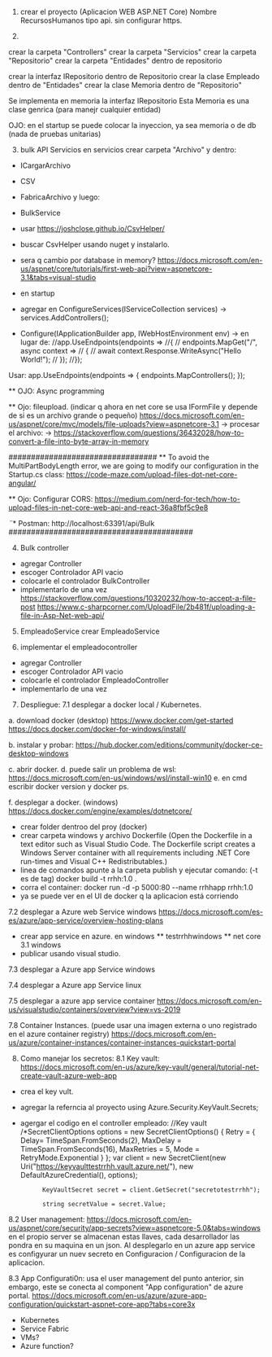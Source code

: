 ﻿1. crear el proyecto (Aplicacion WEB ASP.NET Core)
Nombre RecursosHumanos
tipo api.
sin configurar https.

2.
crear la carpeta "Controllers"
crear la carpeta "Servicios"
crear la carpeta "Repositorio"
crear la carpeta "Entidades" dentro de repositorio

crear la interfaz IRepositorio dentro de Repositorio
crear la clase Empleado dentro de "Entidades"
crear la clase Memoria dentro de "Repositorio"

Se implementa en memoria la interfaz IRepositorio
Esta Memoria es una clase genrica (para manejr cualquier entidad)

OJO: en el startup se puede colocar la inyeccion, ya sea memoria o de db
(nada de pruebas unitarias)


3. bulk API Servicios
en servicios crear carpeta "Archivo"
y dentro:
- ICargarArchivo
- CSV
- FabricaArchivo
y luego:
- BulkService

- usar https://joshclose.github.io/CsvHelper/
- buscar CsvHelper usando nuget y instalarlo.

- sera q cambio por database in memory?
https://docs.microsoft.com/en-us/aspnet/core/tutorials/first-web-api?view=aspnetcore-3.1&tabs=visual-studio

- en startup
* agregar en ConfigureServices(IServiceCollection services)
  -> services.AddControllers();

* Configure(IApplicationBuilder app, IWebHostEnvironment env)
  -> en lugar de:
  //app.UseEndpoints(endpoints =>
            //{
            //    endpoints.MapGet("/", async context =>
            //    {
            //        await context.Response.WriteAsync("Hello World!");
            //    });
            //});

Usar:
  app.UseEndpoints(endpoints =>
            {
                endpoints.MapControllers();
            });

** OJO: Async programming

** Ojo: fileupload. (indicar q ahora en net core se usa IFormFile y depende de si es un archivo grande o pequeño)
https://docs.microsoft.com/en-us/aspnet/core/mvc/models/file-uploads?view=aspnetcore-3.1
-> procesar el archivo:
-> https://stackoverflow.com/questions/36432028/how-to-convert-a-file-into-byte-array-in-memory

#################################
** To avoid the MultiPartBodyLength error, we are going to modify our configuration in the Startup.cs class:
https://code-maze.com/upload-files-dot-net-core-angular/

** Ojo: Configurar CORS:
https://medium.com/nerd-for-tech/how-to-upload-files-in-net-core-web-api-and-react-36a8fbf5c9e8


*¨** Postman:
http://localhost:63391/api/Bulk
#########################################

4. Bulk controller
- agregar Controller
- escoger Controlador API vacio
- colocarle el controlador BulkController
- implementarlo de una vez
https://stackoverflow.com/questions/10320232/how-to-accept-a-file-post
https://www.c-sharpcorner.com/UploadFile/2b481f/uploading-a-file-in-Asp-Net-web-api/


5. EmpleadoService
crear EmpleadoService

6. implementar el empleadocontroller
- agregar Controller
- escoger Controlador API vacio
- colocarle el controlador EmpleadoController
- implementarlo de una vez


7. Despliegue:
7.1 desplegar a docker local / Kubernetes.

a. download docker (desktop)
https://www.docker.com/get-started
https://docs.docker.com/docker-for-windows/install/

b. instalar y probar:
https://hub.docker.com/editions/community/docker-ce-desktop-windows

c. abrir docker.
d. puede salir un problema de wsl:
https://docs.microsoft.com/en-us/windows/wsl/install-win10
e. en cmd escribir docker version y docker ps.

f. desplegar a docker. (windows)
https://docs.docker.com/engine/examples/dotnetcore/
- crear folder dentroo del proy (docker)
- crear carpeta windows y archivo Dockerfile
(Open the Dockerfile in a text editor such as Visual Studio Code. The Dockerfile script creates a Windows Server container with all requirements including .NET Core run-times and Visual C++ Redistributables.)
- linea de comandos apunte a la carpeta publish y ejecutar comando: (-t es de tag)
docker build -t rrhh:1.0 .
- corra el container:
docker run -d -p 5000:80 --name rrhhapp rrhh:1.0
- ya se puede ver en el UI de docker q la aplicacion está corriendo


7.2 desplegar a Azure web Service windows
https://docs.microsoft.com/es-es/azure/app-service/overview-hosting-plans
- crear app service en azure. en windows
** testrrhhwindows
** net core 3.1 windows
- publicar usando visual studio.

7.3 desplegar a Azure app Service windows

7.4 desplegar a Azure app Service linux

7.5 desplegar a azure app service container
https://docs.microsoft.com/en-us/visualstudio/containers/overview?view=vs-2019

7.8 Container Instances. (puede usar una imagen externa o uno registrado en el azure container registry)
https://docs.microsoft.com/en-us/azure/container-instances/container-instances-quickstart-portal

8. Como manejar los secretos:
8.1 Key vault:
https://docs.microsoft.com/en-us/azure/key-vault/general/tutorial-net-create-vault-azure-web-app
- crea el key vult.
- agregar la referncia al proyecto using Azure.Security.KeyVault.Secrets;
- agergar el codigo en el controller empleado:
//Key vault
            /*SecretClientOptions options = new SecretClientOptions()
            {
                Retry =
                {
                    Delay= TimeSpan.FromSeconds(2),
                    MaxDelay = TimeSpan.FromSeconds(16),
                    MaxRetries = 5,
                    Mode = RetryMode.Exponential
                 }
            };
            var client = new SecretClient(new Uri("https://keyvaulttestrrhh.vault.azure.net/"), new DefaultAzureCredential(), options);

            KeyVaultSecret secret = client.GetSecret("secretotestrrhh");

            string secretValue = secret.Value;



8.2 User management:
https://docs.microsoft.com/en-us/aspnet/core/security/app-secrets?view=aspnetcore-5.0&tabs=windows
en el propio server se almacenan estas llaves, cada desarrollador las pondra en su maquina en un json.
Al desplegarlo en un azure app service es configyurar un nuev secreto en Configuracion / Configuracion de la aplicacion.

8.3 App Configurati0n:
usa el user management del punto anterior, sin embargo, este se conecta al component "App configuration" de azure portal.
https://docs.microsoft.com/en-us/azure/azure-app-configuration/quickstart-aspnet-core-app?tabs=core3x





- Kubernetes
- Service Fabric
- VMs?
- Azure function?